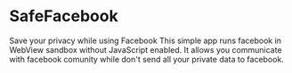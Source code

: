 # SafeFacebook
Save your privacy while using Facebook
This simple app runs facebook in WebView sandbox without JavaScript  enabled. 
It allows you communicate with facebook comunity while don't send all your private data to facebook.